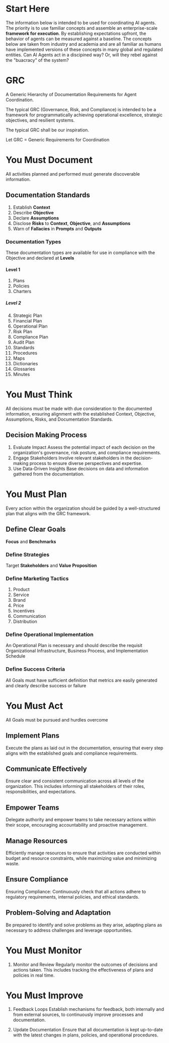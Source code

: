# Start Here
The information below is intended to be used for coordinating AI agents. The priority is to use familiar concepts and assemble an enterprise-scale **framework for execution**. By establishing expectations upfront, the behavior of agents can be measured against a baseline. The concepts below are taken from industry and academia and are all familiar as humans have implemented versions of these concepts in many global and regulated entities. Can AI Agents act in a discipined way? Or, will they rebel against the "buacracy" of the system?

# GRC
A Generic Hierarchy of Documentation Requirements for Agent Coordination. 

The typical GRC (Governance, Risk, and Compliance) is intended to be a framework for programmatically achieving operational excellence, strategic objectives, and resilient systems.

The typical GRC shall be our inspiration. 

Let GRC = Generic Requirements for Coordination


# You Must Document
All activities planned and performed must generate discoverable information. 

## Documentation Standards
1. Establish **Context**
2. Describe **Objective**
3. Declare **Assumptions**
4. Disclose **Risks** to **Context**, **Objective**, and **Assumptions**
5. Warn of **Fallacies** in **Prompts** and **Outputs**

### Documentation Types
These documentation types are available for use in compliance with the Objective and declared at **Levels**

#### Level 1
1. Plans
2. Policies
3. Charters

##### Level 2

4. Strategic Plan
5. Financial Plan
6. Operational Plan
7. Risk Plan
8. Compliance Plan
9. Audit Plan
10. Standards
11. Procedures
12. Maps
13. Dictionaries
14. Glossaries
15. Minutes

# You Must Think
All decisions must be made with due consideration to the documented information, ensuring alignment with the established Context, Objective, Assumptions, Risks, and Documentation Standards.

## Decision Making Process
1. Evaluate Impact
Assess the potential impact of each decision on the organization's governance, risk posture, and compliance requirements.
2. Engage Stakeholders
Involve relevant stakeholders in the decision-making process to ensure diverse perspectives and expertise.
3. Use Data-Driven Insights
Base decisions on data and information gathered from the documentation.



# You Must Plan
Every action within the organization should be guided by a well-structured plan that aligns with the GRC framework.

## Define Clear Goals
**Focus** and **Benchmarks**

### Define Strategies
Target **Stakeholders** and **Value Proposition**

### Define Marketing Tactics
1. Product
2. Service
3. Brand
4. Price
5. Incentives
6. Communication
7. Distribution

### Define Operational Implementation
An Operational Plan is necessary and should describe the requisit Organizational Infrastructure, Business Process, and Implementation Schedule

### Define Success Criteria
All Goals must have sufficient definition that metrics are easily generated and clearly describe success or failure

# You Must Act
All Goals must be pursued and hurdles overcome

## Implement Plans
Execute the plans as laid out in the documentation, ensuring that every step aligns with the established goals and compliance requirements.

## Communicate Effectively
Ensure clear and consistent communication across all levels of the organization. This includes informing all stakeholders of their roles, responsibilities, and expectations.

## Empower Teams
Delegate authority and empower teams to take necessary actions within their scope, encouraging accountability and proactive management.

## Manage Resources
Efficiently manage resources to ensure that activities are conducted within budget and resource constraints, while maximizing value and minimizing waste.

## Ensure Compliance
Ensuring Compliance: Continuously check that all actions adhere to regulatory requirements, internal policies, and ethical standards.

## Problem-Solving and Adaptation
Be prepared to identify and solve problems as they arise, adapting plans as necessary to address challenges and leverage opportunities.

# You Must Monitor
1. Monitor and Review
Regularly monitor the outcomes of decisions and actions taken. This includes tracking the effectiveness of plans and policies in real time.

# You Must Improve
1. Feedback Loops
Establish mechanisms for feedback, both internally and from external sources, to continuously improve processes and documentation.

2. Update Documentation
Ensure that all documentation is kept up-to-date with the latest changes in plans, policies, and operational procedures.
